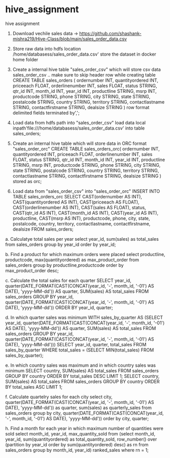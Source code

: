 # hive_assignment
hive assignment 


1. Download vechile sales data -> https://github.com/shashank-mishra219/Hive-Class/blob/main/sales_order_data.csv

2. Store raw data into hdfs location
/home/databasess/sales_order_data.csv' store the dataset in docker home folder


3. Create a internal hive table "sales_order_csv" which will store csv data sales_order_csv .. make sure to skip header row while creating table
CREATE TABLE sales_orders (
       ordernumber INT,
       quantityordered INT,
       priceeach FLOAT,
       orderlinenumber INT,
       sales FLOAT,
       status STRING,
       qtr_id INT,
       month_id INT,
       year_id INT,
       productline STRING,
       msrp INT,
       productcode STRING,
       phone STRING,
       city STRING,
       state STRING,
       postalcode STRING,
       country STRING,
       territory STRING,
       contactlastname STRING,
       contactfirstname STRING,
       dealsize STRING
     )
    row format delimited
    fields terminated by',';
   


4. Load data from hdfs path into "sales_order_csv" 
load data local inpath'file:///home/databasess/sales_order_data.csv' into table sales_orders;


5. Create an internal hive table which will store data in ORC format "sales_order_orc"
CREATE TABLE sales_orders_orc(
  ordernumber INT,
  quantityordered INT,
  priceeach FLOAT,
  orderlinenumber INT,
  sales FLOAT,
  status STRING,
  qtr_id INT,
  month_id INT,
  year_id INT,
  productline STRING,
  msrp INT,
  productcode STRING,
  phone STRING,
  city STRING,
  state STRING,
  postalcode STRING,
  country STRING,
  territory STRING,
  contactlastname STRING,
  contactfirstname STRING,
  dealsize STRING
)
stored as orc;

6. Load data from "sales_order_csv" into "sales_order_orc"
INSERT INTO TABLE sales_orders_orc
SELECT
  CAST(ordernumber AS INT),
  CAST(quantityordered AS INT),
  CAST(priceeach AS FLOAT),
  CAST(orderlinenumber AS INT),
  CAST(sales AS FLOAT),
  status,
  CAST(qtr_id AS INT),
  CAST(month_id AS INT),
  CAST(year_id AS INT),
  productline,
  CAST(msrp AS INT),
  productcode,
  phone,
  city,
  state,
  postalcode,
  country,
  territory,
  contactlastname,
  contactfirstname,
  dealsize
FROM sales_orders;

a. Calculatye total sales per year
select year_id, sum(sales) as total_sales from sales_orders group by year_id order by year_id;


b. Find a product for which maximum orders were placed
select productline, productcode, max(quantityordered) as max_product_order from sales_orders group by productline,productcode order by max_product_order desc; 

c. Calculate the total sales for each quarter
SELECT year_id, quarter(DATE_FORMAT(CAST(CONCAT(year_id, '-', month_id, '-01') AS DATE), 'yyyy-MM-dd')) AS quarter, SUM(sales) AS total_sales FROM sales_orders GROUP BY year_id, quarter(DATE_FORMAT(CAST(CONCAT(year_id, '-', month_id, '-01') AS DATE), 'yyyy-MM-dd')) ORDER BY year_id, quarter;

d. In which quarter sales was minimum
WITH sales_by_quarter AS (SELECT year_id, quarter(DATE_FORMAT(CAST(CONCAT(year_id, '-', month_id, '-01') AS DATE), 'yyyy-MM-dd')) AS quarter, SUM(sales) AS total_sales FROM sales_orders GROUP BY year_id, quarter(DATE_FORMAT(CAST(CONCAT(year_id, '-', month_id, '-01') AS DATE), 'yyyy-MM-dd'))) SELECT year_id, quarter, total_sales FROM sales_by_quarter WHERE total_sales = (SELECT MIN(total_sales) FROM sales_by_quarter);


e. In which country sales was maximum and in which country sales was minimum
SELECT country, SUM(sales) AS total_sales FROM sales_orders GROUP BY country ORDER BY total_sales DESC LIMIT 1;
SELECT country, SUM(sales) AS total_sales FROM sales_orders GROUP BY country ORDER BY total_sales ASC LIMIT 1;



f. Calculate quartelry sales for each city
select city, quarter(DATE_FORMAT(CAST(CONCAT(year_id, '-', month_id, '-01') AS DATE), 'yyyy-MM-dd')) as quarter, sum(sales) as quarterly_sales from sales_orders group by city, quarter(DATE_FORMAT(CAST(CONCAT(year_id, '-', month_id, '-01') AS DATE), 'yyyy-MM-dd')) order by city, quarter;




h. Find a month for each year in which maximum number of quantities were sold
select month_id, year_id, max_quantity_sold from (select month_id, year_id, sum(quantityordered) as total_quantity_sold, row_number() over (partition by year_id order by sum(quantityordered) desc) as rn from sales_orders group by month_id, year_id) ranked_sales where rn = 1;



